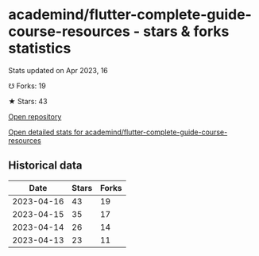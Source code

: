 # academind/flutter-complete-guide-course-resources - stars & forks statistics

Stats updated on Apr 2023, 16

☋ Forks: 19

★ Stars: 43

[Open repository](https://github.com/academind/flutter-complete-guide-course-resources)

[Open detailed stats for academind/flutter-complete-guide-course-resources](https://reviewgithub.com/rep/academind/flutter-complete-guide-course-resources)

## Historical data
| Date | Stars | Forks |
|------|-------|-------|
| 2023-04-16 | 43 | 19 | 
| 2023-04-15 | 35 | 17 | 
| 2023-04-14 | 26 | 14 | 
| 2023-04-13 | 23 | 11 | 

